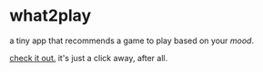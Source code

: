 # what2play

a tiny app that recommends a game to play based on your _mood_.

[check it out.](https://what2play-gray.vercel.app/) it's just a click away, after all.
